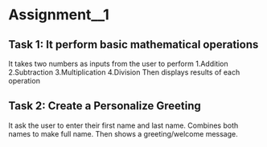 # Assignment__1
## Task 1: It perform basic mathematical operations
It takes two numbers as inputs from the user to perform 
   1.Addition
   2.Subtraction
   3.Multiplication
   4.Division
Then displays results of each operation    
## Task 2: Create a Personalize Greeting
It ask the user to enter their first name and last name.
Combines both names to make full name.
Then shows a greeting/welcome message.
